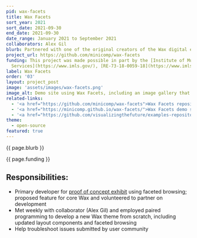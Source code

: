 ```yaml
---
pid: wax-facets
title: Wax Facets
sort_year: 2021
sort_date: 2021-09-30
end_date: 2021-09-30
date_range: January 2021 to September 2021
collaborators: Alex Gil
blurb: Partnered with one of the original creators of the Wax digital exhibit platform to build a new Wax theme supporting faceted browsing.
project_url: https://github.com/minicomp/wax-facets
funding: This project was made possible in part by the [Institute of Museum and Library
  Services](https://www.imls.gov/), [RE-73-18-0059-18](https://www.imls.gov/grants/awarded/re-73-18-0059-18).
label: Wax Facets
order: '03'
layout: project_post
image: 'assets/images/wax-facets.png'
image_alt: Demo site using Wax Facets, including an image gallery that has faceted filters at the top.
related-links:
  - '<a href="https://github.com/minicomp/wax-facets">Wax Facets repository</a>'
  - '<a href="https://minicomp.github.io/wax-facets/">Wax Facets demo site</a>'
  - '<a href="https://github.com/visualizingthefuture/examples-repository">Original proof of concept of faceted browsing</a>'
theme: 
  - open-source
featured: true
---
```

{{ page.blurb }}

{{ page.funding }}

## Responsibilities:

* Primary developer for [proof of concept exhibit](https://visualizingthefuture.github.io/examples-repository/datavis/) using faceted browsing; proposed feature for core Wax and volunteered to partner on development
* Met weekly with collaborator (Alex Gil) and employed paired programming to develop a new Wax theme from scratch, including updated layout components and faceted browsing
* Help troubleshoot issues submitted by user community